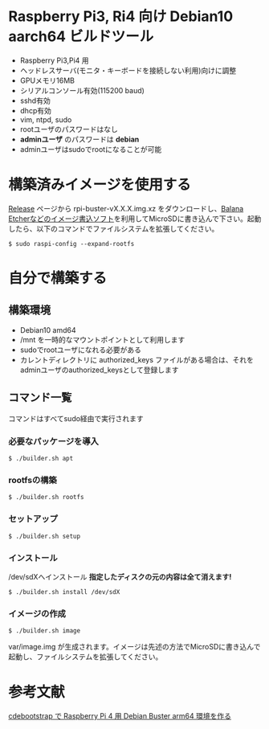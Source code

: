 # Raspberry Pi3, Ri4 向け Debian10 aarch64 ビルドツール

* Raspberry Pi3,Pi4 用
* ヘッドレスサーバ(モニタ・キーボードを接続しない利用)向けに調整
* GPUメモリ16MB
* シリアルコンソール有効(115200 baud)
* sshd有効
* dhcp有効
* vim, ntpd, sudo
* rootユーザのパスワードはなし
* **adminユーザ** のパスワードは **debian**
* adminユーザはsudoでrootになることが可能

# 構築済みイメージを使用する

[Release](https://github.com/mamemomonga/rpi-debian-buster/releases/) ページから rpi-buster-vX.X.X.img.xz をダウンロードし、[Balana Etcherなどのイメージ書込ソフト](https://www.balena.io/etcher/)を利用してMicroSDに書き込んで下さい。起動したら、以下のコマンドでファイルシステムを拡張してください。

	$ sudo raspi-config --expand-rootfs

# 自分で構築する

## 構築環境

* Debian10 amd64
* /mnt を一時的なマウントポイントとして利用します
* sudoでrootユーザになれる必要がある
* カレントディレクトリに authorized\_keys ファイルがある場合は、それをadminユーザのauthorized\_keysとして登録します

## コマンド一覧

コマンドはすべてsudo経由で実行されます

### 必要なパッケージを導入

	$ ./builder.sh apt

### rootfsの構築

	$ ./builder.sh rootfs

### セットアップ

	$ ./builder.sh setup
	
### インストール

/dev/sdXへインストール **指定したディスクの元の内容は全て消えます!**

	$ ./builder.sh install /dev/sdX

### イメージの作成

	$ ./builder.sh image

var/image.img が生成されます。イメージは先述の方法でMicroSDに書き込んで起動し、ファイルシステムを拡張してください。

# 参考文献

[cdebootstrap で Raspberry Pi 4 用 Debian Buster arm64 環境を作る](https://www.manabii.info/2020/05/making-debian-bister-arm64-64bit-for-raspberry-pi-by-cdebootstrap.html)

